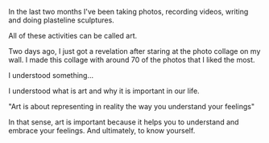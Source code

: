 
In the last two months I've been taking photos, recording videos, writing and doing plasteline sculptures.

All of these activities can be called art. 

Two days ago, I just got a revelation after staring at the photo collage on my wall. I made this collage with around 70 of the photos that I liked the most.

I understood something...

I understood what is art and why it is important in our life. 

"Art is about representing in reality the way you understand your feelings"

In that sense, art is important because it helps you to understand and embrace your feelings. And ultimately, to know yourself. 
